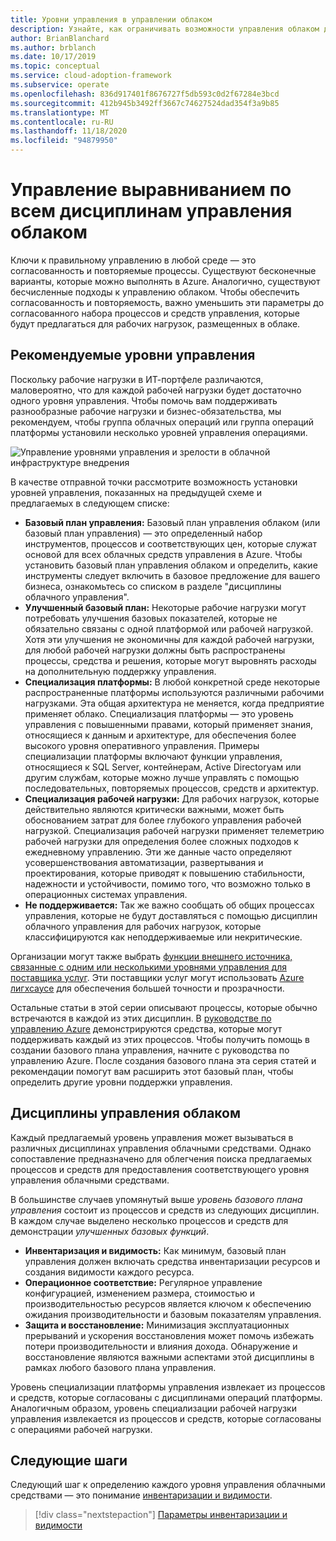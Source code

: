 ```yaml
---
title: Уровни управления в управлении облаком
description: Узнайте, как ограничивать возможности управления облаком для обеспечения единообразного набора процессов и средств, которые можно предложить для рабочих нагрузок, размещенных в облаке.
author: BrianBlanchard
ms.author: brblanch
ms.date: 10/17/2019
ms.topic: conceptual
ms.service: cloud-adoption-framework
ms.subservice: operate
ms.openlocfilehash: 836d917401f8676727f5db593c0d2f67284e3bcd
ms.sourcegitcommit: 412b945b3492ff3667c74627524dad354f3a9b85
ms.translationtype: MT
ms.contentlocale: ru-RU
ms.lasthandoff: 11/18/2020
ms.locfileid: "94879950"
---
```

# <a name="management-leveling-across-cloud-management-disciplines"></a>Управление выравниванием по всем дисциплинам управления облаком

Ключи к правильному управлению в любой среде — это согласованность и повторяемые процессы. Существуют бесконечные варианты, которые можно выполнять в Azure. Аналогично, существуют бесчисленные подходы к управлению облаком. Чтобы обеспечить согласованность и повторяемость, важно уменьшить эти параметры до согласованного набора процессов и средств управления, которые будут предлагаться для рабочих нагрузок, размещенных в облаке.

## <a name="suggested-management-levels"></a>Рекомендуемые уровни управления

Поскольку рабочие нагрузки в ИТ-портфеле различаются, маловероятно, что для каждой рабочей нагрузки будет достаточно одного уровня управления. Чтобы помочь вам поддерживать разнообразные рабочие нагрузки и бизнес-обязательства, мы рекомендуем, чтобы группа облачных операций или группа операций платформы установили несколько уровней управления операциями.

![Управление уровнями управления и зрелости в облачной инфраструктуре внедрения](../../_images/manage/cloud-management-maturity.png)

В качестве отправной точки рассмотрите возможность установки уровней управления, показанных на предыдущей схеме и предлагаемых в следующем списке:

- **Базовый план управления:** Базовый план управления облаком (или базовый план управления) — это определенный набор инструментов, процессов и соответствующих цен, которые служат основой для всех облачных средств управления в Azure. Чтобы установить базовый план управления облаком и определить, какие инструменты следует включить в базовое предложение для вашего бизнеса, ознакомьтесь со списком в разделе "дисциплины облачного управления".
- **Улучшенный базовый план:** Некоторые рабочие нагрузки могут потребовать улучшения базовых показателей, которые не обязательно связаны с одной платформой или рабочей нагрузкой. Хотя эти улучшения не экономичны для каждой рабочей нагрузки, для любой рабочей нагрузки должны быть распространены процессы, средства и решения, которые могут выровнять расходы на дополнительную поддержку управления.
- **Специализация платформы:** В любой конкретной среде некоторые распространенные платформы используются различными рабочими нагрузками. Эта общая архитектура не меняется, когда предприятие применяет облако. Специализация платформы — это уровень управления с повышенными правами, который применяет знания, относящиеся к данным и архитектуре, для обеспечения более высокого уровня оперативного управления. Примеры специализации платформы включают функции управления, относящиеся к SQL Server, контейнерам, Active Directoryам или другим службам, которые можно лучше управлять с помощью последовательных, повторяемых процессов, средств и архитектур.
- **Специализация рабочей нагрузки:** Для рабочих нагрузок, которые действительно являются критически важными, может быть обоснованием затрат для более глубокого управления рабочей нагрузкой. Специализация рабочей нагрузки применяет телеметрию рабочей нагрузки для определения более сложных подходов к ежедневному управлению. Эти же данные часто определяют усовершенствования автоматизации, развертывания и проектирования, которые приводят к повышению стабильности, надежности и устойчивости, помимо того, что возможно только в операционных системах управления.
- **Не поддерживается:** Так же важно сообщать об общих процессах управления, которые не будут доставляться с помощью дисциплин облачного управления для рабочих нагрузок, которые классифицируются как неподдерживаемые или некритические.

Организации могут также выбрать [функции внешнего источника, связанные с одним или несколькими уровнями управления для поставщика услуг](https://aka.ms/adopt/partneroffers). Эти поставщики услуг могут использовать [Azure лигхсаусе](/azure/lighthouse/overview) для обеспечения большей точности и прозрачности.

Остальные статьи в этой серии описывают процессы, которые обычно встречаются в каждой из этих дисциплин. В [руководстве по управлению Azure](../azure-management-guide/index.md) демонстрируются средства, которые могут поддерживать каждый из этих процессов. Чтобы получить помощь в создании базового плана управления, начните с руководства по управлению Azure. После создания базового плана эта серия статей и рекомендации помогут вам расширить этот базовый план, чтобы определить другие уровни поддержки управления.

## <a name="cloud-management-disciplines"></a>Дисциплины управления облаком

Каждый предлагаемый уровень управления может вызываться в различных дисциплинах управления облачными средствами. Однако сопоставление предназначено для облегчения поиска предлагаемых процессов и средств для предоставления соответствующего уровня управления облачными средствами.

В большинстве случаев упомянутый выше _уровень базового плана управления_ состоит из процессов и средств из следующих дисциплин. В каждом случае выделено несколько процессов и средств для демонстрации _улучшенных базовых функций_.

- **Инвентаризация и видимость:** Как минимум, базовый план управления должен включать средства инвентаризации ресурсов и создания видимости каждого ресурса.
- **Операционное соответствие:** Регулярное управление конфигурацией, изменением размера, стоимостью и производительностью ресурсов является ключом к обеспечению ожидания производительности и базовым показателям управления.
- **Защита и восстановление:** Минимизация эксплуатационных прерываний и ускорения восстановления может помочь избежать потери производительности и влияния дохода. Обнаружение и восстановление являются важными аспектами этой дисциплины в рамках любого базового плана управления.

Уровень специализации платформы управления извлекает из процессов и средств, которые согласованы с дисциплинами операций платформы. Аналогичным образом, уровень специализации рабочей нагрузки управления извлекается из процессов и средств, которые согласованы с операциями рабочей нагрузки.

## <a name="next-steps"></a>Следующие шаги

Следующий шаг к определению каждого уровня управления облачными средствами — это понимание [инвентаризации и видимости](./inventory.md).

> [!div class="nextstepaction"]
> [Параметры инвентаризации и видимости](./inventory.md)
